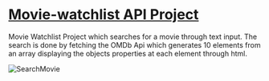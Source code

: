 # [Movie-watchlist API Project](https://astounding-mooncake-2e15d5.netlify.app/)

Movie Watchlist Project which searches for a movie through text input. The search is done by fetching the OMDb Api which generates 10 elements from an array displaying the objects properties at each element through html. 

![SearchMovie](https://user-images.githubusercontent.com/69280547/172031898-1697d27f-205f-4b53-adbe-9b0b2d05d256.gif)
